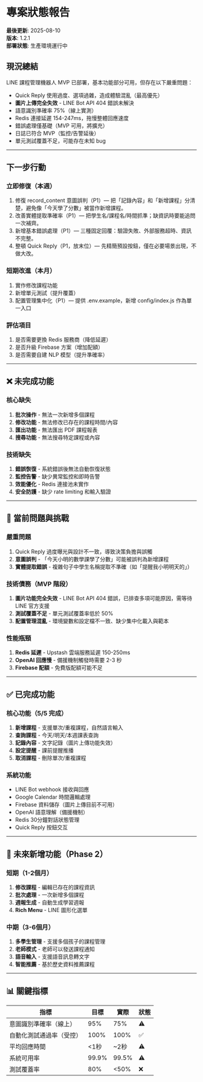 # 專案狀態報告

**最後更新**: 2025-08-10  
**版本**: 1.2.1  
**部署狀態**: 生產環境運行中

## 現況總結

LINE 課程管理機器人 MVP 已部署，基本功能部分可用，但存在以下嚴重問題：
- Quick Reply 使用過度、選項過雜，造成體驗混亂（最高優先）
- **圖片上傳完全失效** - LINE Bot API 404 錯誤未解決
- 語意識別準確率 75%（線上實測）
- Redis 連接延遲 154-247ms，拖慢整體回應速度
- 錯誤處理僅基礎（MVP 可用，將擴充）
- 日誌已符合 MVP（監控/告警延後）
- 單元測試覆蓋不足，可能存在未知 bug

---

## 下一步行動

### 立即修復（本週）
1. 修復 record_content 意圖誤判（P1）— 把「記錄內容」和「新增課程」分清楚，避免像「今天學了分數」被當作新增課程。
2. 改善實體提取準確率（P1）— 把學生名/課程名/時間抓準；缺資訊時要能追問一次補齊。
3. 新增基本錯誤處理（P1）— 三種固定回覆：驗證失敗、外部服務超時、資訊不完整。
4. 整頓 Quick Reply（P1，放末位）— 先精簡預設按鈕，僅在必要場景出現，不做大改。

### 短期改進（本月）
1. 實作修改課程功能
2. 新增單元測試（提升覆蓋）
3. 配置管理集中化（P1）— 提供 .env.example，新增 config/index.js 作為單一入口

### 評估項目
1. 是否需要更換 Redis 服務商（降低延遲）
2. 是否升級 Firebase 方案（增加配額）
3. 是否需要自建 NLP 模型（提升準確率）
---

## ❌ 未完成功能

### 核心缺失
1. **批次操作** - 無法一次新增多個課程
2. **修改功能** - 無法修改已存在的課程時間/內容
3. **匯出功能** - 無法匯出 PDF 課程報表
4. **搜尋功能** - 無法搜尋特定課程或內容

### 技術缺失
1. **錯誤恢復** - 系統錯誤後無法自動恢復狀態
2. **監控告警** - 缺少異常監控和即時告警
3. **效能優化** - Redis 連接池未實作
4. **安全防護** - 缺少 rate limiting 和輸入驗證

---

## 🐛 當前問題與挑戰

### 嚴重問題
1. Quick Reply 過度曝光與設計不一致，導致決策負擔與誤觸
2. **意圖誤判** - 「今天小明的數學課學了分數」可能被誤判為新增課程
3. **實體提取錯誤** - 複雜句子中學生名稱提取不準確（如「提醒我小明明天的」）

### 技術債務（MVP 階段）
1. **圖片功能完全失效** - LINE Bot API 404 錯誤，已排查多項可能原因，需等待 LINE 官方支援
2. **測試覆蓋不足** - 單元測試覆蓋率低於 50%
3. **配置管理混亂** - 環境變數和設定檔不一致、缺少集中化載入與範本

### 性能瓶頸
1. **Redis 延遲** - Upstash 雲端服務延遲 150-250ms
2. **OpenAI 回應慢** - 備援機制觸發時需要 2-3 秒
3. **Firebase 配額** - 免費版配額可能不足

---

## ✅ 已完成功能

### 核心功能（5/5 完成）
1. **新增課程** - 支援單次/重複課程，自然語言輸入
2. **查詢課程** - 今天/明天/本週課表查詢
3. **記錄內容** - 文字記錄（圖片上傳功能失效）
4. **設定提醒** - 課前提醒推播
5. **取消課程** - 刪除單次/重複課程

### 系統功能
- LINE Bot webhook 接收與回應
- Google Calendar 時間邏輯處理
- Firebase 資料儲存（圖片上傳目前不可用）
- OpenAI 語意理解（備援機制）
- Redis 30分鐘對話狀態管理
- Quick Reply 按鈕交互

---

## 🚀 未來新增功能（Phase 2）

### 短期（1-2個月）
1. **修改課程** - 編輯已存在的課程資訊
2. **批次處理** - 一次新增多個課程
3. **週報生成** - 自動生成學習週報
4. **Rich Menu** - LINE 圖形化選單

### 中期（3-6個月）
1. **多學生管理** - 支援多個孩子的課程管理
2. **老師模式** - 老師可以發送課程通知
3. **語音輸入** - 支援語音訊息轉文字
4. **智能推薦** - 基於歷史資料推薦課程

---

## 📊 關鍵指標

| 指標 | 目標 | 實際 | 狀態 |
|------|------|------|------|
| 意圖識別準確率（線上） | 95% | 75% | ⚠️ |
| 自動化測試通過率（受控） | 100% | 100% | ✅ |
| 平均回應時間 | <1秒 | ~2秒 | ⚠️ |
| 系統可用率 | 99.9% | 99.5% | ⚠️ |
| 測試覆蓋率 | 80% | <50% | ❌ |